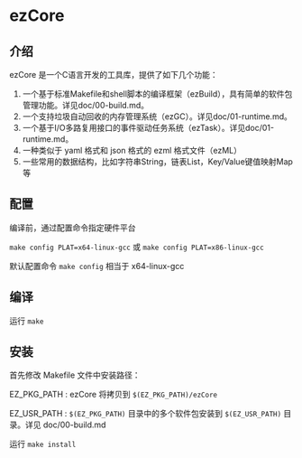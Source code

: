 # ezCore

## 介绍

ezCore 是一个C语言开发的工具库，提供了如下几个功能：
1. 一个基于标准Makefile和shell脚本的编译框架（ezBuild），具有简单的软件包管理功能。详见doc/00-build.md。
2. 一个支持垃圾自动回收的内存管理系统（ezGC）。详见doc/01-runtime.md。
3. 一个基于I/O多路复用接口的事件驱动任务系统（ezTask）。详见doc/01-runtime.md。
4. 一种类似于 yaml 格式和 json 格式的 ezml 格式文件（ezML）
5. 一些常用的数据结构，比如字符串String，链表List，Key/Value键值映射Map等

## 配置

编译前，通过配置命令指定硬件平台

`make config PLAT=x64-linux-gcc` 或 `make config PLAT=x86-linux-gcc`

默认配置命令 `make config` 相当于 x64-linux-gcc

## 编译

运行 `make`

## 安装

首先修改 Makefile 文件中安装路径：

EZ_PKG_PATH :  ezCore 将拷贝到 `$(EZ_PKG_PATH)/ezCore`

EZ_USR_PATH :  `$(EZ_PKG_PATH)` 目录中的多个软件包安装到 `$(EZ_USR_PATH)` 目录。详见 doc/00-build.md

运行 `make install`

